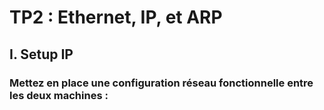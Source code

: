 # TP2 : Ethernet, IP, et ARP
## I. Setup IP 
### Mettez en place une configuration réseau fonctionnelle entre les deux machines : 
